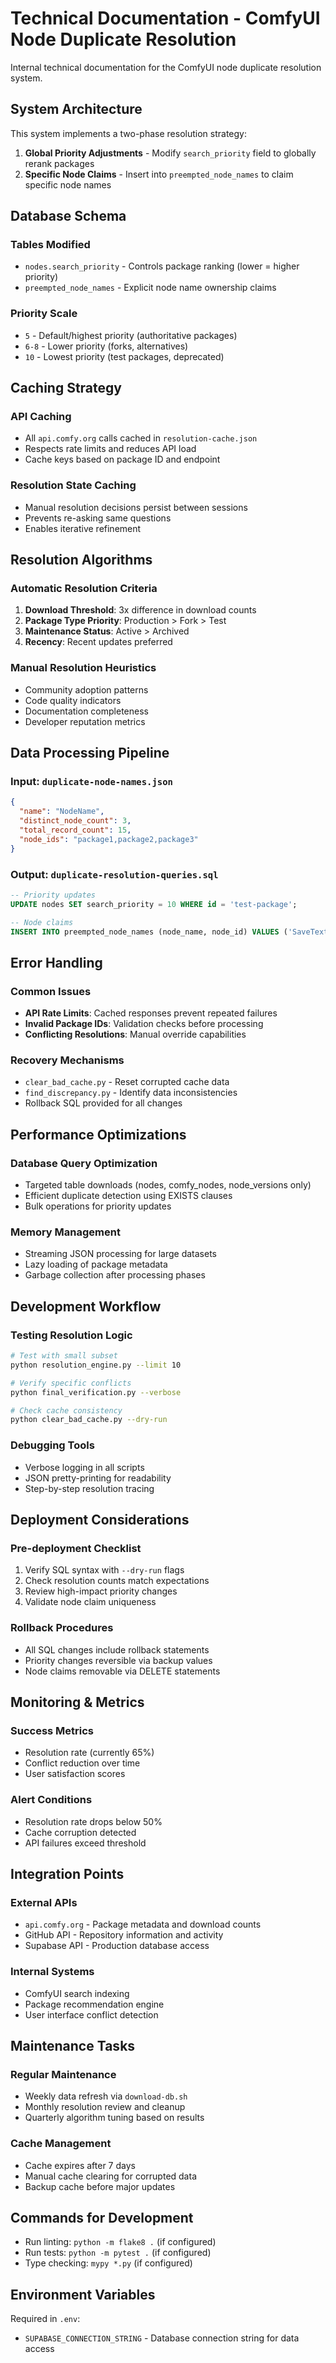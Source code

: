 # Technical Documentation - ComfyUI Node Duplicate Resolution

Internal technical documentation for the ComfyUI node duplicate resolution system.

## System Architecture

This system implements a two-phase resolution strategy:
1. **Global Priority Adjustments** - Modify `search_priority` field to globally rerank packages
2. **Specific Node Claims** - Insert into `preempted_node_names` to claim specific node names

## Database Schema

### Tables Modified
- `nodes.search_priority` - Controls package ranking (lower = higher priority)
- `preempted_node_names` - Explicit node name ownership claims

### Priority Scale
- `5` - Default/highest priority (authoritative packages)
- `6-8` - Lower priority (forks, alternatives)
- `10` - Lowest priority (test packages, deprecated)

## Caching Strategy

### API Caching
- All `api.comfy.org` calls cached in `resolution-cache.json`
- Respects rate limits and reduces API load
- Cache keys based on package ID and endpoint

### Resolution State Caching
- Manual resolution decisions persist between sessions
- Prevents re-asking same questions
- Enables iterative refinement

## Resolution Algorithms

### Automatic Resolution Criteria
1. **Download Threshold**: 3x difference in download counts
2. **Package Type Priority**: Production > Fork > Test
3. **Maintenance Status**: Active > Archived
4. **Recency**: Recent updates preferred

### Manual Resolution Heuristics
- Community adoption patterns
- Code quality indicators
- Documentation completeness
- Developer reputation metrics

## Data Processing Pipeline

### Input: `duplicate-node-names.json`
```json
{
  "name": "NodeName",
  "distinct_node_count": 3,
  "total_record_count": 15,
  "node_ids": "package1,package2,package3"
}
```

### Output: `duplicate-resolution-queries.sql`
```sql
-- Priority updates
UPDATE nodes SET search_priority = 10 WHERE id = 'test-package';

-- Node claims  
INSERT INTO preempted_node_names (node_name, node_id) VALUES ('SaveText', 'authoritative-package');
```

## Error Handling

### Common Issues
- **API Rate Limits**: Cached responses prevent repeated failures
- **Invalid Package IDs**: Validation checks before processing
- **Conflicting Resolutions**: Manual override capabilities

### Recovery Mechanisms
- `clear_bad_cache.py` - Reset corrupted cache data
- `find_discrepancy.py` - Identify data inconsistencies
- Rollback SQL provided for all changes

## Performance Optimizations

### Database Query Optimization
- Targeted table downloads (nodes, comfy_nodes, node_versions only)
- Efficient duplicate detection using EXISTS clauses
- Bulk operations for priority updates

### Memory Management
- Streaming JSON processing for large datasets
- Lazy loading of package metadata
- Garbage collection after processing phases

## Development Workflow

### Testing Resolution Logic
```bash
# Test with small subset
python resolution_engine.py --limit 10

# Verify specific conflicts
python final_verification.py --verbose

# Check cache consistency
python clear_bad_cache.py --dry-run
```

### Debugging Tools
- Verbose logging in all scripts
- JSON pretty-printing for readability
- Step-by-step resolution tracing

## Deployment Considerations

### Pre-deployment Checklist
1. Verify SQL syntax with `--dry-run` flags
2. Check resolution counts match expectations
3. Review high-impact priority changes
4. Validate node claim uniqueness

### Rollback Procedures
- All SQL changes include rollback statements
- Priority changes reversible via backup values
- Node claims removable via DELETE statements

## Monitoring & Metrics

### Success Metrics
- Resolution rate (currently 65%)
- Conflict reduction over time
- User satisfaction scores

### Alert Conditions
- Resolution rate drops below 50%
- Cache corruption detected
- API failures exceed threshold

## Integration Points

### External APIs
- `api.comfy.org` - Package metadata and download counts
- GitHub API - Repository information and activity
- Supabase API - Production database access

### Internal Systems
- ComfyUI search indexing
- Package recommendation engine
- User interface conflict detection

## Maintenance Tasks

### Regular Maintenance
- Weekly data refresh via `download-db.sh`
- Monthly resolution review and cleanup
- Quarterly algorithm tuning based on results

### Cache Management
- Cache expires after 7 days
- Manual cache clearing for corrupted data
- Backup cache before major updates

## Commands for Development

- Run linting: `python -m flake8 .` (if configured)
- Run tests: `python -m pytest .` (if configured)
- Type checking: `mypy *.py` (if configured)

## Environment Variables

Required in `.env`:
- `SUPABASE_CONNECTION_STRING` - Database connection string for data access